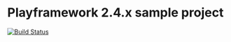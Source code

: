 # Playframework 2.4.x sample project #

[![Build Status](https://travis-ci.org/tanacasino/studyplay2.svg?branch=master)](https://travis-ci.org/tanacasino/studyplay2)

